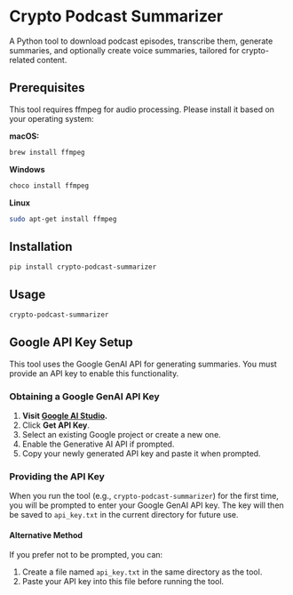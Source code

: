 # Crypto Podcast Summarizer

A Python tool to download podcast episodes, transcribe them, generate summaries, and optionally create voice summaries, tailored for crypto-related content.

## Prerequisites

This tool requires ffmpeg for audio processing. Please install it based on your operating system:

**macOS:**

```bash
brew install ffmpeg
```

**Windows**

```bash
choco install ffmpeg
```

**Linux**

```bash
sudo apt-get install ffmpeg
```

## Installation
```
pip install crypto-podcast-summarizer
```

## Usage
```bash
crypto-podcast-summarizer
```

## Google API Key Setup

This tool uses the Google GenAI API for generating summaries. You must provide an API key to enable this functionality.

### Obtaining a Google GenAI API Key

1. **Visit [Google AI Studio](https://aistudio.google.com/apikey).**
2. Click **Get API Key**.
3. Select an existing Google project or create a new one.
4. Enable the Generative AI API if prompted.
5. Copy your newly generated API key and paste it when prompted.

### Providing the API Key

When you run the tool (e.g., `crypto-podcast-summarizer`) for the first time, you will be prompted to enter your Google GenAI API key. The key will then be saved to `api_key.txt` in the current directory for future use.

#### Alternative Method

If you prefer not to be prompted, you can:
1. Create a file named `api_key.txt` in the same directory as the tool.
2. Paste your API key into this file before running the tool.




